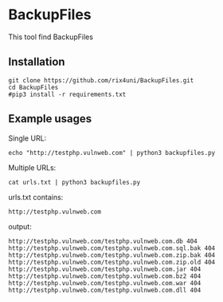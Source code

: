 # BackupFiles

This tool find BackupFiles

## Installation
```
git clone https://github.com/rix4uni/BackupFiles.git
cd BackupFiles
#pip3 install -r requirements.txt
```

## Example usages

Single URL:
```
echo "http://testphp.vulnweb.com" | python3 backupfiles.py
```

Multiple URLs:
```
cat urls.txt | python3 backupfiles.py
```

urls.txt contains:
```
http://testphp.vulnweb.com
```

output:
```
http://testphp.vulnweb.com/testphp.vulnweb.com.db 404
http://testphp.vulnweb.com/testphp.vulnweb.com.sql.bak 404
http://testphp.vulnweb.com/testphp.vulnweb.com.zip.bak 404
http://testphp.vulnweb.com/testphp.vulnweb.com.zip.old 404
http://testphp.vulnweb.com/testphp.vulnweb.com.jar 404
http://testphp.vulnweb.com/testphp.vulnweb.com.bz2 404
http://testphp.vulnweb.com/testphp.vulnweb.com.war 404
http://testphp.vulnweb.com/testphp.vulnweb.com.dll 404
```
